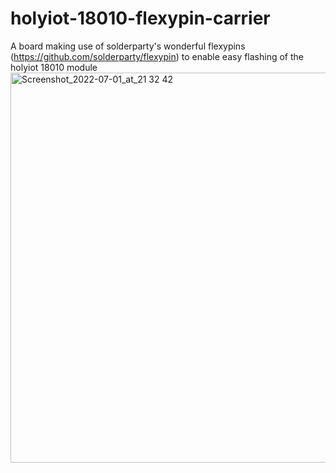 # holyiot-18010-flexypin-carrier
A board making use of solderparty's wonderful flexypins (https://github.com/solderparty/flexypin) to enable easy flashing of the holyiot 18010 module
<img width="624" alt="Screenshot_2022-07-01_at_21 32 42" src="https://user-images.githubusercontent.com/19674258/176967245-5ddaed13-256c-4e14-954f-b16058188111.png">

